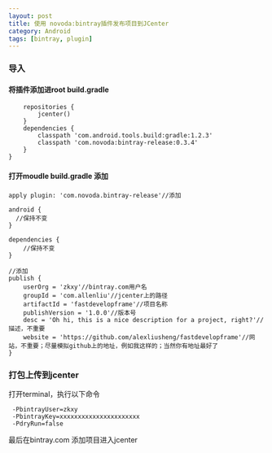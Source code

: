 ```yaml
---
layout: post
title: 使用 novoda:bintray插件发布项目到JCenter
category: Android
tags: [bintray, plugin]
---
```

### 导入
#### 将插件添加进root build.gradle
```buildscript {
    repositories {
        jcenter()
    }
    dependencies {
        classpath 'com.android.tools.build:gradle:1.2.3'
        classpath 'com.novoda:bintray-release:0.3.4'
    }
}
```
#### 打开moudle build.gradle 添加
```apply plugin: 'com.android.library'
apply plugin: 'com.novoda.bintray-release'//添加

android {
  //保持不变
}

dependencies {
    //保持不变
}

//添加
publish {
    userOrg = 'zkxy'//bintray.com用户名
    groupId = 'com.allenliu'//jcenter上的路径
    artifactId = 'fastdevelopframe'//项目名称
    publishVersion = '1.0.0'//版本号
    desc = 'Oh hi, this is a nice description for a project, right?'//描述，不重要
    website = 'https://github.com/alexliusheng/fastdevelopframe'//网站，不重要；尽量模拟github上的地址，例如我这样的；当然你有地址最好了
}
```
### 打包上传到jcenter
打开terminal，执行以下命令
``` ./gradlew clean build bintrayUpload 
 -PbintrayUser=zkxy 
 -PbintrayKey=xxxxxxxxxxxxxxxxxxxxxx 
 -PdryRun=false
```
最后在bintray.com 添加项目进入jcenter


